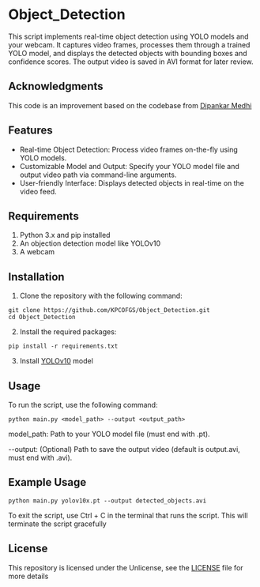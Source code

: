 # Object_Detection

This script implements real-time object detection using YOLO models and your webcam. It captures video frames, processes them through a trained YOLO model, and displays the detected objects with bounding boxes and confidence scores. The output video is saved in AVI format for later review.

## Acknowledgments

This code is an improvement based on the codebase from [Dipankar Medhi](https://dipankarmedh1.medium.com/real-time-object-detection-with-yolo-and-webcam-enhancing-your-computer-vision-skills-861b97c78993)

## Features
* Real-time Object Detection: Process video frames on-the-fly using YOLO models.
* Customizable Model and Output: Specify your YOLO model file and output video path via command-line arguments.
* User-friendly Interface: Displays detected objects in real-time on the video feed.

## Requirements
1. Python 3.x and pip installed
2. An objection detection model like YOLOv10
3. A webcam

## Installation

1. Clone the repository with the following command:
```
git clone https://github.com/KPCOFGS/Object_Detection.git
cd Object_Detection
```
2. Install the required packages:
```
pip install -r requirements.txt
```
3. Install [YOLOv10](https://docs.ultralytics.com/models/yolov10/#how-can-i-get-started-with-running-inference-using-yolov10) model

## Usage

To run the script, use the following command:
```
python main.py <model_path> --output <output_path>
```
model_path: Path to your YOLO model file (must end with .pt).

--output: (Optional) Path to save the output video (default is output.avi, must end with .avi).

## Example Usage
```
python main.py yolov10x.pt --output detected_objects.avi
```
To exit the script, use Ctrl + C in the terminal that runs the script. This will terminate the script gracefully

## License

This repository is licensed under the Unlicense, see the [LICENSE](LICENSE) file for more details
